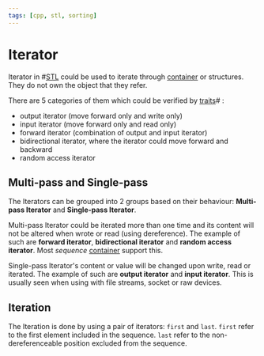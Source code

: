 ```yaml
---
tags: [cpp, stl, sorting]
---
```


# Iterator

Iterator in #[STL](202202241717.md) could be used to iterate through
[container](202202241719.md) or structures. They do not own the object that they
refer.

There are 5 categories of them which could be verified by
[traits](202204181611.md)# :
- output iterator (move forward only and write only)
- input iterator (move forward only and read only)
- forward iterator (combination of output and input iterator)
- bidirectional iterator, where the iterator could move forward and backward
- random access iterator

## Multi-pass and Single-pass

The Iterators can be grouped into 2 groups based on their behaviour:
**Multi-pass Iterator** and **Single-pass Iterator**.

Multi-pass Iterator could be iterated more than one time and its content will
not be altered when wrote or read (using dereference). The example of such are
**forward iterator**, **bidirectional iterator** and **random access iterator**.
Most *sequence* [container](202202241719.md) support this.

Single-pass Iterator's content or value will be changed upon write, read or
iterated. The example of such are **output iterator** and **input iterator**.
This is usually seen when using with file streams, socket or raw devices.

## Iteration

The Iteration is done by using a pair of iterators: `first` and `last`. `first`
refer to the first element included in the sequence. `last` refer to the
non-dereferenceable position excluded from the sequence.
